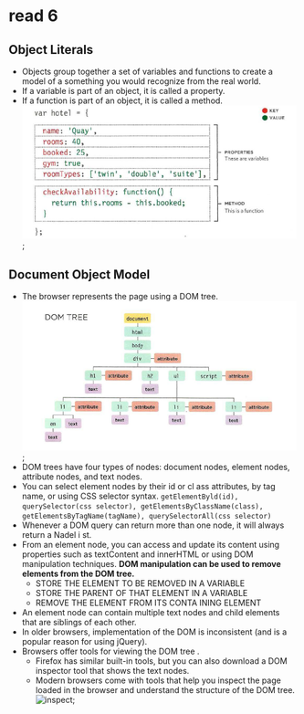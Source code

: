# read 6

## Object Literals
* Objects group together a set of variables and functions to create a model of a something you would recognize from the real world.
* If a variable is part of an object, it is called a property.
* If a function is part of an object, it is called a method.
![object](../imges/object.PNG);

## Document Object Model
* The browser represents the page using a DOM tree.
![domtree](../imges/domtree.PNG);
* DOM trees have four types of nodes: document nodes, element nodes, attribute nodes, and text nodes.
* You can select element nodes by their id or cl ass attributes, by tag name, or using CSS selector syntax.
```getElementByld(id), querySelector(css selector), getElementsByClassName(class), getElementsByTagName(tagName), querySelectorAll(css selector)```
* Whenever a DOM query can return more than one node, it will always return a Nadel i st.
* From an element node, you can access and update its content using properties such as textContent and innerHTML or using DOM manipulation techniques.
    **DOM manipulation can be used to remove elements from the DOM tree.**
    * STORE THE ELEMENT TO BE REMOVED IN A VARIABLE
    * STORE THE PARENT OF THAT ELEMENT IN A VARIABLE
    * REMOVE THE ELEMENT FROM ITS CONTA INING ELEMENT
* An element node can contain multiple text nodes and child elements that are siblings of each other.
* In older browsers, implementation of the DOM is inconsistent (and is a popular reason for using jQuery).
* Browsers offer tools for viewing the DOM tree .
    * Firefox has similar built-in tools, but you can also download a DOM inspector tool that shows the text nodes.
    * Modern browsers come with tools that help you inspect the page loaded in the browser and understand the structure of the DOM tree.
    ![inspect](../imges/inspect.PNG);